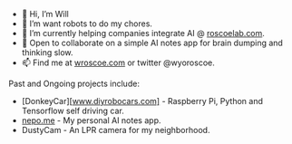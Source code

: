 - 👋 Hi, I’m Will
- 🙏 I’m want robots to do my chores.
- 🌱 I’m currently helping companies integrate AI @ [roscoelab.com](www.roscoelab.com). 
- 💞️ Open to collaborate on  a simple AI notes app for brain dumping and thinking slow. 
- 📫 Find me at [wroscoe.com](www.wroscoe.com) or twitter @wyoroscoe.


Past and Ongoing projects include: 
- [DonkeyCar][www.diyrobocars.com] - Raspberry Pi, Python and Tensorflow self driving car.
- [nepo.me](www.nepo.me) - My personal AI notes app.
- DustyCam - An LPR camera for my neighborhood.

<!---
wroscoe/wroscoe is a ✨ special ✨ repository because its `README.md` (this file) appears on your GitHub profile.
You can click the Preview link to take a look at your changes.
--->
